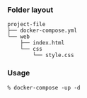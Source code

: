 ### Folder layout 
```
project-file
├── docker-compose.yml
└── web
    ├── index.html
    └── css
        └── style.css
```

### Usage
```
% docker-compose -up -d
```
